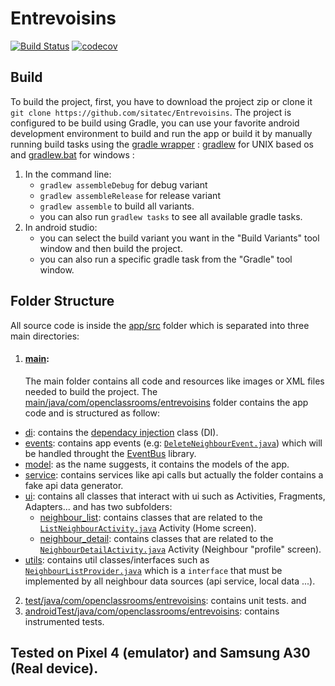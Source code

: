 # Entrevoisins
[![Build Status](https://travis-ci.com/sitatec/Entrevoisins.svg?branch=master)](https://travis-ci.com/sitatec/Entrevoisins) [![codecov](https://codecov.io/gh/sitatec/Entrevoisins/branch/master/graph/badge.svg?token=EP5SOZ08Y8)](https://codecov.io/gh/sitatec/Entrevoisins)

## Build
To build the project, first, you have to download the project zip or clone it `git clone https://github.com/sitatec/Entrevoisins`. The project is configured to be build using Gradle, you can use your favorite
android development environment to build and run the app or build it by manually running build tasks using the [gradle wrapper](https://docs.gradle.org/current/userguide/gradle_wrapper.html) : [gradlew](https://github.com/sitatec/Entrevoisins/blob/master/gradlew) for UNIX based os and [gradlew.bat](https://github.com/sitatec/Entrevoisins/blob/master/gradlew.bat) for windows :
1. In the command line:
    - `gradlew assembleDebug` for debug variant
    - `gradlew assembleRelease` for release variant
    - `gradlew assemble` to build all variants.
    - you can also run `gradlew tasks` to see all available gradle tasks.
2. In android studio:
    - you can select the build variant you want in the "Build Variants" tool window and then build the project.
    - you can also run a specific gradle task from the "Gradle" tool window.

## Folder Structure
All source code is inside the [app/src](https://github.com/sitatec/Entrevoisins/tree/master/app/src/) folder which is separated into three main directories:
1. #### [main](https://github.com/sitatec/Entrevoisins/tree/master/app/src/main):
   The main folder contains all code and resources like images or XML files needed to build the project.
  The [main/java/com/openclassrooms/entrevoisins](https://github.com/sitatec/Entrevoisins/tree/master/app/src/main/java/com/openclassrooms/entrevoisins) folder contains the app code and is structured as follow:
  - [di](https://github.com/sitatec/Entrevoisins/tree/master/app/src/main/java/com/openclassrooms/entrevoisins/di): contains the [dependacy injection](https://en.wikipedia.org/wiki/Dependency_injection) class (DI).
  - [events](https://github.com/sitatec/Entrevoisins/tree/master/app/src/main/java/com/openclassrooms/entrevoisins/events): contains app events (e.g: [`DeleteNeighbourEvent.java`](https://github.com/sitatec/Entrevoisins/blob/master/app/src/main/java/com/openclassrooms/entrevoisins/events/DeleteNeighbourEvent.java))  which will be handled throught the [EventBus](https://github.com/greenrobot/EventBus) library.
  - [model](https://github.com/sitatec/Entrevoisins/tree/master/app/src/main/java/com/openclassrooms/entrevoisins/model): as the name suggests, it contains the models of the app.
  - [service](https://github.com/sitatec/Entrevoisins/tree/master/app/src/main/java/com/openclassrooms/entrevoisins/service): contains services like api calls but actually the folder contains a fake api data generator.
  - [ui](https://github.com/sitatec/Entrevoisins/tree/master/app/src/main/java/com/openclassrooms/entrevoisins/ui): contains all classes that interact with ui such as Activities, Fragments, Adapters... and has two subfolders:
    - [neighbour_list](https://github.com/sitatec/Entrevoisins/tree/master/app/src/main/java/com/openclassrooms/entrevoisins/ui/neighbour_list): contains classes that are related to the [`ListNeighbourActivity.java`](https://github.com/sitatec/Entrevoisins/blob/master/app/src/main/java/com/openclassrooms/entrevoisins/ui/neighbour_list/ListNeighbourActivity.java) Activity (Home screen).
    - [neighbour_detail](https://github.com/sitatec/Entrevoisins/tree/master/app/src/main/java/com/openclassrooms/entrevoisins/ui/neighbour_list): contains classes that are related to the [`NeighbourDetailActivity.java`](https://github.com/sitatec/Entrevoisins/blob/master/app/src/main/java/com/openclassrooms/entrevoisins/ui/neighbour_detail/NeighbourDetailActivity.java) Activity (Neighbour "profile" screen).
  - [utils](https://github.com/sitatec/Entrevoisins/tree/master/app/src/main/java/com/openclassrooms/entrevoisins/utils): contains util classes/interfaces such as [`NeighbourListProvider.java`](https://github.com/sitatec/Entrevoisins/blob/master/app/src/main/java/com/openclassrooms/entrevoisins/utils/NeighbourListProvider.java) which is a `interface` that must be implemented by all neighbour data sources (api service, local data ...).
2. [test/java/com/openclassrooms/entrevoisins](https://github.com/sitatec/Entrevoisins/tree/master/app/src/test/java/com/openclassrooms/entrevoisins): contains unit tests. and
3. [androidTest/java/com/openclassrooms/entrevoisins](https://github.com/sitatec/Entrevoisins/tree/master/app/src/androidTest/java/com/openclassrooms/entrevoisins): contains instrumented tests.

## Tested on Pixel 4 (emulator) and Samsung A30 (Real device). 
